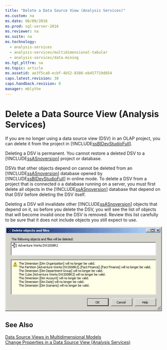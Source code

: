 ```yaml
---
title: "Delete a Data Source View (Analysis Services)"
ms.custom: na
ms.date: 08/09/2016
ms.prod: sql-server-2016
ms.reviewer: na
ms.suite: na
ms.technology: 
  - analysis-services
  - analysis-services/multidimensional-tabular
  - analysis-services/data-mining
ms.tgt_pltfrm: na
ms.topic: article
ms.assetid: ae3f5ca0-ecbf-4b52-8386-eb457719d854
caps.latest.revision: 38
caps.handback.revision: 0
manager: mblythe
---
```

# Delete a Data Source View (Analysis Services)
If you are no longer using a data source view (DSV) in an OLAP project, you can delete it from the project in [!INCLUDE[ssBIDevStudioFull](../../Topics/TopicNameContainA/tokens/ssBIDevStudioFull_md.md)].  
  
 Deleting a DSV is permanent. You cannot restore a deleted DSV to a [!INCLUDE[ssASnoversion](../../Topics/TopicNameContainA/tokens/ssASnoversion_md.md)] project or database.  
  
 DSVs that other objects depend on cannot be deleted from an [!INCLUDE[ssASnoversion](../../Topics/TopicNameContainA/tokens/ssASnoversion_md.md)] database opened by [!INCLUDE[ssBIDevStudioFull](../../Topics/TopicNameContainA/tokens/ssBIDevStudioFull_md.md)] in online mode. To delete a DSV from a project that is connected o a database running on a server, you must first delete all objects in the [!INCLUDE[ssASnoversion](../../Topics/TopicNameContainA/tokens/ssASnoversion_md.md)] database that depend on that DSV before deleting the DSV itself.  
  
 Deleting a DSV will invalidate other [!INCLUDE[ssASnoversion](../../Topics/TopicNameContainA/tokens/ssASnoversion_md.md)] objects that depend on it, so before you delete the DSV, you will see the list of objects that will become invalid once the DSV is removed. Review this list carefully to be sure that it does not include objects you still expect to use.  
  
 ![Delete Objects dialog box](../../Topics/TopicNameContainA/images/SSAS_OLAPDSV_DeleteObjects.gif "SSAS_OLAPDSV_DeleteObjects")  
  
## See Also  
 [Data Source Views in Multidimensional Models](../../Topics/TopicNameNotContainA/Data-Source-Views-in-Multidimensional-Models.md)   
 [Change Properties in a Data Source View (Analysis Services)](../../Topics/TopicNameContainA/Change-Properties-in-a-Data-Source-View--Analysis-Services-.md)